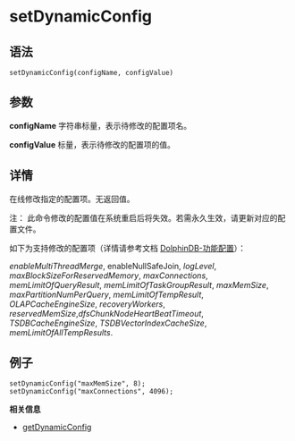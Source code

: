 # setDynamicConfig

## 语法

`setDynamicConfig(configName, configValue)`

## 参数

**configName** 字符串标量，表示待修改的配置项名。

**configValue** 标量，表示待修改的配置项的值。

## 详情

在线修改指定的配置项。无返回值。

注： 此命令修改的配置值在系统重启后将失效。若需永久生效，请更新对应的配置文件。

如下为支持修改的配置项（详情请参考文档 [DolphinDB-功能配置](../../db_distr_comp/cfg/function_configuration.html)）：

*enableMultiThreadMerge*, enableNullSafeJoin, *logLevel*,
*maxBlockSizeForReservedMemory*, *maxConnections*,
*memLimitOfQueryResult*, *memLimitOfTaskGroupResult*,
*maxMemSize*, *maxPartitionNumPerQuery*, *memLimitOfTempResult*,
*OLAPCacheEngineSize*, *recoveryWorkers*, *reservedMemSize*,*dfsChunkNodeHeartBeatTimeout*, *TSDBCacheEngineSize*,
*TSDBVectorIndexCacheSize*, *memLimitOfAllTempResults*.

## 例子

```
setDynamicConfig("maxMemSize", 8);
setDynamicConfig("maxConnections", 4096);
```

**相关信息**

* [getDynamicConfig](../g/getdynamicconfig.html "getDynamicConfig")

